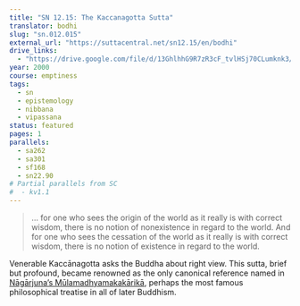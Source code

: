 ```yaml
---
title: "SN 12.15: The Kaccanagotta Sutta"
translator: bodhi
slug: "sn.012.015"
external_url: "https://suttacentral.net/sn12.15/en/bodhi"
drive_links:
  - "https://drive.google.com/file/d/13GhlhhG9R7zR3cF_tvlHSj70CLumknk3/view?usp=drivesdk"
year: 2000
course: emptiness
tags:
  - sn
  - epistemology
  - nibbana
  - vipassana
status: featured
pages: 1
parallels:
  - sa262
  - sa301
  - sf168
  - sn22.90
# Partial parallels from SC
#  - kv1.1
---
```


> … for one who sees the origin of the world as it really is with correct wisdom, there is no notion of nonexistence in regard to the world. And for one who sees the cessation of the world as it really is with correct wisdom, there is no notion of existence in regard to the world.

Venerable Kaccānagotta asks the Buddha about right view. This sutta, brief but profound, became renowned as the only canonical reference named in [Nāgārjuna’s Mūlamadhyamakakārikā](/content/excerpts/selected-verses-mulamadhymakakarika_garfield-jay), perhaps the most famous philosophical treatise in all of later Buddhism.

